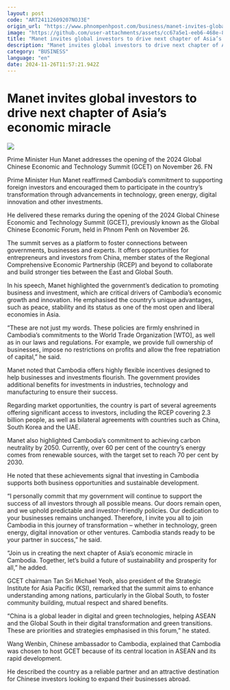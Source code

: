 ```yaml
---
layout: post
code: "ART24112609207NOJ3E"
origin_url: "https://www.phnompenhpost.com/business/manet-invites-global-investors-to-drive-next-chapter-of-asia-s-economic-miracle"
image: "https://github.com/user-attachments/assets/cc67a5e1-eeb6-468e-89eb-3897cecf1782"
title: "Manet invites global investors to drive next chapter of Asia’s economic miracle"
description: "​​Manet invites global investors to drive next chapter of Asia’s economic miracle​"
category: "BUSINESS"
language: "en"
date: 2024-11-26T11:57:21.942Z
---
```


# Manet invites global investors to drive next chapter of Asia’s economic miracle

![](https://github.com/user-attachments/assets/25ad62a7-f695-4280-9441-0ae2d9879dfe)

Prime Minister Hun Manet addresses the opening of the 2024 Global Chinese Economic and Technology Summit (GCET) on November 26. FN

Prime Minister Hun Manet reaffirmed Cambodia’s commitment to supporting foreign investors and encouraged them to participate in the country’s transformation through advancements in technology, green energy, digital innovation and other investments.

He delivered these remarks during the opening of the 2024 Global Chinese Economic and Technology Summit (GCET), previously known as the Global Chinese Economic Forum, held in Phnom Penh on November 26.

The summit serves as a platform to foster connections between governments, businesses and experts. It offers opportunities for entrepreneurs and investors from China, member states of the Regional Comprehensive Economic Partnership (RCEP) and beyond to collaborate and build stronger ties between the East and Global South.

In his speech, Manet highlighted the government’s dedication to promoting business and investment, which are critical drivers of Cambodia’s economic growth and innovation. He emphasised the country’s unique advantages, such as peace, stability and its status as one of the most open and liberal economies in Asia.

“These are not just my words. These policies are firmly enshrined in Cambodia’s commitments to the World Trade Organization \[WTO\], as well as in our laws and regulations. For example, we provide full ownership of businesses, impose no restrictions on profits and allow the free repatriation of capital,” he said.

Manet noted that Cambodia offers highly flexible incentives designed to help businesses and investments flourish. The government provides additional benefits for investments in industries, technology and manufacturing to ensure their success.

Regarding market opportunities, the country is part of several agreements offering significant access to investors, including the RCEP covering 2.3 billion people, as well as bilateral agreements with countries such as China, South Korea and the UAE.

Manet also highlighted Cambodia’s commitment to achieving carbon neutrality by 2050. Currently, over 60 per cent of the country’s energy comes from renewable sources, with the target set to reach 70 per cent by 2030.

He noted that these achievements signal that investing in Cambodia supports both business opportunities and sustainable development.

“I personally commit that my government will continue to support the success of all investors through all possible means. Our doors remain open, and we uphold predictable and investor-friendly policies. Our dedication to your businesses remains unchanged. Therefore, I invite you all to join Cambodia in this journey of transformation – whether in technology, green energy, digital innovation or other ventures. Cambodia stands ready to be your partner in success,” he said.

“Join us in creating the next chapter of Asia’s economic miracle in Cambodia. Together, let’s build a future of sustainability and prosperity for all,” he added.

GCET chairman Tan Sri Michael Yeoh, also president of the Strategic Institute for Asia Pacific (KSI), remarked that the summit aims to enhance understanding among nations, particularly in the Global South, to foster community building, mutual respect and shared benefits.

“China is a global leader in digital and green technologies, helping ASEAN and the Global South in their digital transformation and green transitions. These are priorities and strategies emphasised in this forum,” he stated.

Wang Wenbin, Chinese ambassador to Cambodia, explained that Cambodia was chosen to host GCET because of its central location in ASEAN and its rapid development.

He described the country as a reliable partner and an attractive destination for Chinese investors looking to expand their businesses abroad.